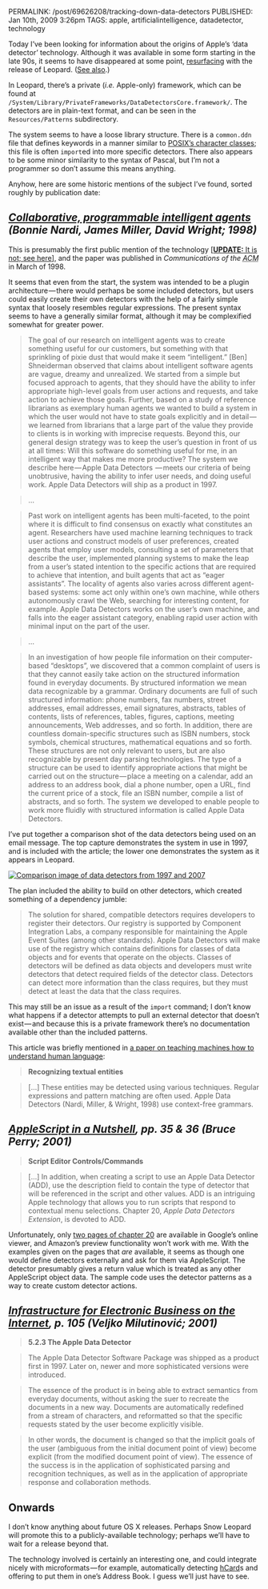 PERMALINK: /post/69626208/tracking-down-data-detectors
PUBLISHED: Jan 10th, 2009 3:26pm
TAGS: apple, artificialintelligence, datadetector, technology

Today I’ve been looking for information about the origins of Apple’s ‘data
detector’ technology. Although it was available in some form starting in the
late 90s, it seems to have disappeared at some point, [resurfacing][leodd] with
the release of Leopard. ([See also][mwdd].)

 [leodd]: http://www.macosxhints.com/article.php?story=20071025160504230
 [mwdd]: http://www.macworld.com/article/135740/2008/09/mail2ical.html

In Leopard, there’s a private (<i>i.e.</i> Apple-only) framework, which can
be found at `/System/Library/PrivateFrameworks/DataDetectorsCore.framework/`.
The detectors are in plain-text format, and can be seen in the
`Resources/Patterns` subdirectory.

The system seems to have a loose library structure. There is a `common.ddn`
file that defines keywords in a manner similar to
[<abbr class='smallcaps'>POSIX</abbr>’s character classes][pcc]; this file is
often `import`ed into more specific detectors. There also appears to be some
minor similarity to the syntax of Pascal, but I’m not a programmer so don’t
assume this means anything.

 [pcc]: http://www.regular-expressions.info/posixbrackets.html

Anyhow, here are some historic mentions of the subject I’ve found, sorted
roughly by publication date:

## <cite>[Collaborative, programmable intelligent agents][cpia] (Bonnie Nardi, James Miller, David Wright; 1998)</cite>

 [cpia]: http://miramontes.com/writing/add-cacm/index.php

This is presumably the first public mention of the technology [<ins>**UPDATE:**
It is not; [see here][nytdd]</ins>], and the paper
was published in <i>Communications of the <abbr class='smallcaps'
title='Association for Computing Machinery'>ACM</abbr></i> in March of 1998.

 [nytdd]: http://query.nytimes.com/gst/fullpage.html?res=990CE3DB1238F930A25752C0A961958260&pagewanted=print

It seems that even from the start, the system was intended to be a plugin
architecture — there would perhaps be some included detectors, but users could
easily create their own detectors with the help of a fairly simple syntax that
loosely resembles regular expressions. The present syntax seems to have a
generally similar format, although it may be complexified somewhat for greater
power.

> The goal of our research on intelligent agents was to create something useful
> for our customers, but something with that sprinkling of pixie dust that
> would make it seem “intelligent.” [Ben] Shneiderman observed that claims
> about intelligent software agents are vague, dreamy and unrealized. We
> started from a simple but focused approach to agents, that they should have
> the ability to infer appropriate high-level goals from user actions and
> requests, and take action to achieve those goals. Further, based on a study
> of reference librarians as exemplary human agents we wanted to build a system
> in which the user would not have to state goals explicitly and in detail — we
> learned from librarians that a large part of the value they provide to
> clients is in working with imprecise requests. Beyond this, our general
> design strategy was to keep the user’s question in front of us at all times:
> Will this software do something useful for me, in an intelligent way that
> makes me more productive? The system we describe here — Apple Data Detectors
> — meets our criteria of being unobtrusive, having the ability to infer user
> needs, and doing useful work. Apple Data Detectors will ship as a product in
> 1997.

> …

> Past work on intelligent agents has been multi-faceted, to the point where it
> is difficult to find consensus on exactly what constitutes an agent.
> Researchers have used machine learning techniques to track user actions and
> construct models of user preferences, created agents that employ user models,
> consulting a set of parameters that describe the user, implemented planning
> systems to make the leap from a user’s stated intention to the specific
> actions that are required to achieve that intention, and built agents that
> act as “eager assistants”. The locality of agents also varies across
> different agent-based systems: some act only within one’s own machine, while
> others autonomously crawl the Web, searching for interesting content, for
> example. Apple Data Detectors works on the user’s own machine, and falls into
> the eager assistant category, enabling rapid user action with minimal input
> on the part of the user.

> …

> In an investigation of how people file information on their computer-based
> “desktops”, we discovered that a common complaint of users is that they
> cannot easily take action on the structured information found in everyday
> documents. By structured information we mean data recognizable by a grammar.
> Ordinary documents are full of such structured information: phone numbers,
> fax numbers, street addresses, email addresses, email signatures, abstracts,
> tables of contents, lists of references, tables, figures, captions, meeting
> announcements, Web addresses, and so forth. In addition, there are countless
> domain-specific structures such as <abbr class='smallcaps'>ISBN</abbr>
> numbers, stock symbols, chemical structures, mathematical equations and so
> forth. These structures are not only relevant to users, but are also
> recognizable by present day parsing technologies. The type of a structure can
> be used to identify appropriate actions that might be carried out on the
> structure — place a meeting on a calendar, add an address to an address book,
> dial a phone number, open a <abbr class='smallcaps'>URL</abbr>, find the
> current price of a stock, file an <abbr class='smallcaps'>ISBN</abbr> number,
> compile a list of abstracts, and so forth. The system we developed to enable
> people to work more fluidly with structured information is called Apple Data
> Detectors.

I’ve put together a comparison shot of the data detectors being used on an
email message. The top capture demonstrates the system in use in 1997, and is
included with the article; the lower one demonstrates the system as it appears
in Leopard.

[![Comparison image of data detectors from 1997 and 2007](http://farm4.static.flickr.com/3328/3184769871_e6802dc122_o.png)][addcomp]

 [addcomp]: http://flickr.com/photos/stilist/3184769871/

The plan included the ability to build on other detectors, which created
something of a dependency jumble:

> The solution for shared, compatible detectors requires developers to register
> their detectors. Our registry is supported by Component Integration Labs, a
> company responsible for maintaining the Apple Event Suites (among other
> standards). Apple Data Detectors will make use of the registry which contains
> definitions for classes of data objects and for events that operate on the
> objects. Classes of detectors will be defined as data objects and developers
> must write detectors that detect required fields of the detector class.
> Detectors can detect more information than the class requires, but they must
> detect at least the data that the class requires.

This may still be an issue as a result of the `import` command; I don’t know
what happens if a detector attempts to pull an external detector that doesn’t
exist — and because this is a private framework there’s no documentation
available other than the included patterns.

This article was briefly mentioned in [a paper on teaching machines how to
understand human language][sund]:

 [sund]: http://alumni.media.mit.edu/~mueller/papers/storyund.html

> **Recognizing textual entities**

> […] These entities may be detected using various techniques. Regular
> expressions and pattern matching are often used. Apple Data Detectors (Nardi,
> Miller, & Wright, 1998) use context-free grammars.

## <cite>[<i>AppleScript in a Nutshell</i>][ain], <abbr>pp.</abbr> 35 & 36 (Bruce Perry; 2001)</cite>

 [ain]: http://books.google.com/books?id=rW5k0w_wC3MC&pg=PA35

> **Script Editor Controls/Commands**

> […] In addition, when creating a script to use an Apple Data Detector
> (<abbr class='smallcaps'>ADD</abbr>), use the description field to contain
> the type of detector that will be referenced in the script and other values.
> <abbr class='smallcaps'>ADD</abbr> is an intriguing Apple technology that
> allows you to run scripts that respond to contextual menu selections. Chapter
> 20, *Apple Data Detectors Extension*, is devoted to
> <abbr class='smallcaps'>ADD</abbr>.

Unfortunately, only [two pages of chapter 20][c20gb] are available in Google’s
online viewer, and Amazon’s preview functionality won’t work with me. With the
examples given on the pages that *are* available, it seems as though one would
define detectors externally and ask for them via AppleScript. The detector
presumably gives a return value which is treated as any other AppleScript
object data. The sample code uses the detector patterns as a way to create
custom detector actions.

 [c20gb]: http://books.google.com/books?id=rW5k0w_wC3MC&pg=PA328

## <cite>[<i>Infrastructure for Electronic Business on the Internet</i>][ebi], <abbr>p.</abbr> 105 (Veljko Milutinović; 2001)</cite>

 [ebi]: http://books.google.com/books?id=M485uPr9qlMC&pg=PA105&lpg=PA105

> **5.2.3 The Apple Data Detector**

> The Apple Data Detector Software Package was shipped as a product first in
> 1997. Later on, newer and more sophisticated versions were introduced.

> The essence of the product is in being able to extract semantics from
> everyday documents, without asking the suer to recreate the documents in a
> new way. Documents are automatically redefined from a stream of characters,
> and reformatted so that the specific requests stated by the user become
> explicitly visible.

> In other words, the document is changed so that the implicit goals of the
> user (ambiguous from the initial document point of view) become explicit
> (from the modified document point of view). The essence of the success is in
> the application of sophisticated parsing and recognition techniques, as well
> as in the application of appropriate response and collaboration methods.

## Onwards

I don’t know anything about future OS X releases. Perhaps Snow Leopard will
promote this to a publicly-available technology; perhaps we’ll have to wait for
a release beyond that.

The technology involved is certainly an interesting one, and could integrate
nicely with microformats — for example, automatically detecting [hCard][hcard]s
and offering to put them in one’s Address Book. I guess we’ll just have to see.

 [hcard]: http://microformats.org/wiki/hcard
